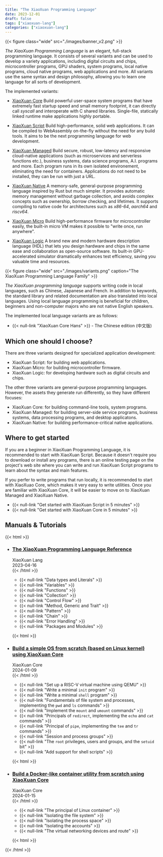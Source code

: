 ```yaml
---
title: "The XiaoXuan Programming Language"
date: 2023-12-01
draft: false
tags: ["xiaoxuan-lang"]
categories: ["xiaoxuan-lang"]
---
```


{{< figure class="wide" src="./images/banner_v2.png" >}}

_The XiaoXuan Programming Language_ is an elegant, full-stack programming language. It consists of several variants and can be used to develop a variety applications, including digital circuits and chips, microcontroller programs, GPU shaders, system programs, local native programs, cloud native programs, web applications and more. All variants use the same syntax and design philosophy, allowing you to learn one language for all sorts of development.

The implemented variants:

- [XiaoXuan Core](/works/xiaoxuan-core)
  Build powerful user-space system programs that have extremely fast startup speed and small memory footprint, it can directly call _syscall_ and interoperate with C shared libraries. Single-file, statically linked runtime make applications highly portable.

- [XiaoXuan Script](/works/xiaoxuan-script)
  Build high-performance, solid web applications. It can be compiled to WebAssembly on-the-fly without the need for any build tools. It aims to be the next programming language for web development.

- [XiaoXuan Managed](/works/xiaoxuan-managed)
  Build secure, robust, low-latency and responsive cloud-native applications (such as microservices and serverless functions etc.), business systems, data science programs, A.I. programs and more. Each program runs in its own isolated environement, eliminating the need for containers. Applications do not need to be installed, they can be run with just a URL.

- [XiaoXuan Native](/works/xiaoxuan-native)
  A memory-safe, general-purpose programming language inspired by Rust but much simpler. It provides automatic memory management without garbage collection, and avoids complex concepts such as ownership, borrow checking, and lifetimes. It supports compiling to native code for architectures such as _x86-64_, _aarch64_ and _riscv64_.

- [XiaoXuan Micro](/works/xiaoxuan-micro)
  Build high-performance firmware for microcontroller easily, the built-in micro VM makes it possible to "write once, run anywhere".

- [XiaoXuan Logic](/works/xiaoxuan-logic)
  A brand new and modern hardware description language (HDL) that lets you design hardware and chips in the same ease and collaboration as open-source software. Its built-in GPU-accelerated simulator dramatically enhances test efficiency, saving you valuable time and resources.

{{< figure class="wide" src="./images/variants.png" caption="The XiaoXuan Programming Language Family" >}}

_The XiaoXuan programming language_ supports writing code in local languages, such as Chinese, Japanese and French. In addition to keywords, the standard library and related documentation are also translated into local languages. Using local language programming is beneficial for children, beginners and non-computer majors who are not native English speakers.

The implemented local language variants are as follows:

- {{< null-link "XiaoXuan Core Hans" >}} - The Chinese edition (中文版)

## Which one should I choose?

There are three variants designed for specialized application development:

- XiaoXuan Script: for building web applications.
- XiaoXuan Micro: for building microcontroller firmware.
- XiaoXuan Logic: for developing hardware such as digital circuits and chips.

The other three variants are general-purpose programming languages. However, the assets they generate run differently, so they have different focuses:

- XiaoXuan Core: for building command-line tools, system programs.
- XiaoXuan Managed: for building server-side service programs, business systems, data processing programs, and desktop applicatons.
- XiaoXuan Native: for building performance-critical native applications.

## Where to get started

If you are a beginner in XiaoXuan Programming Language, it is recommended to start with XiaoXuan Script. Because it doesn't require you to download or install any programs, there is an online testing page on the project's web site where you can write and run XiaoXuan Script programs to learn about the syntax and main features.

If you perfer to write programs that run locally, it is recommended to start with XiaoXuao Core, which makes it very easy to write utilities. Once you are familiar with XiaoXuan Core, it will be easier to move on to XiaoXuan Managed and XiaoXuan Native.

- {{< null-link "Get started with XiaoXuan Script in 5 minutes" >}}
- {{< null-link "Get started with XiaoXuan Core in 5 minutes" >}}

## Manuals & Tutorials

{{< html >}}
<ul class="card">
    <li>
        <div class="card-book c1">
            <div class="frame">
                <div class="name">
                    <h3><a href="" title="">The XiaoXuan Programming Language Reference</a></h3>
                    <div class="separator"></div>
                    <div class="catalog">XiaoXuan Lang</div>
                </div>
                <div class="date">2023-04-16</div>
            </div>
        </div>
        <div class="card-content">
{{< /html >}}

- {{< null-link "Data types and Literals" >}}
- {{< null-link "Variables" >}}
- {{< null-link "Functions" >}}
- {{< null-link "Collection" >}}
- {{< null-link "Control Flow" >}}
- {{< null-link "Method, Generic and Trait" >}}
- {{< null-link "Pattern" >}}
- {{< null-link "Chain" >}}
- {{< null-link "Error Handling" >}}
- {{< null-link "Packages and Modules" >}}

{{< html >}}
        </div>
    </li>
    <li>
        <div class="card-book c5">
            <div class="frame">
                <div class="name">
                    <h3><a href="" title="">Build a simple OS from scratch (based on Linux kernel) using XiaoXuan Core</a></h3>
                    <div class="separator"></div>
                    <div class="catalog">XiaoXuan Core</div>
                </div>
                <div class="date">2024-01-09</div>
            </div>
        </div>
        <div class="card-content">
{{< /html >}}

- {{< null-link "Set up a RISC-V virtual machine using QEMU" >}}
- {{< null-link "Write a minimal `init` program" >}}
- {{< null-link "Write a minimal `shell` program" >}}
- {{< null-link "Fundamentals of file system and processes,  implementing the `pwd` and `ls` commands" >}}
- {{< null-link "Implement the `mount` and `umount` commands" >}}
- {{< null-link "Principals of `redirect`, implementing the `echo` and `cat` commands" >}}
- {{< null-link "Principal of `pipe`, implementing the `tee` and `tr` commands" >}}
- {{< null-link "Session and process groups" >}}
- {{< null-link "The `root` privileges, users and groups, and the `setuid` bit" >}}
- {{< null-link "Add support for shell scripts" >}}

{{< html >}}
        </div>
    </li>
    <li>
        <div class="card-book c6">
            <div class="frame">
                <div class="name">
                    <h3><a href="" title="">Build a Docker-like container utility from scratch using XiaoXuan Core</a></h3>
                    <div class="separator"></div>
                    <div class="catalog">XiaoXuan Core</div>
                </div>
                <div class="date">2024-01-15</div>
            </div>
        </div>
        <div class="card-content">
{{< /html >}}

- {{< null-link "The principal of Linux container" >}}
- {{< null-link "Isolating the file system" >}}
- {{< null-link "Isolating the process space" >}}
- {{< null-link "Isolating the accounts" >}}
- {{< null-link "The virtual networking devices and route" >}}

{{< html >}}
        </div>
    </li>
</ul>
{{< /html >}}
